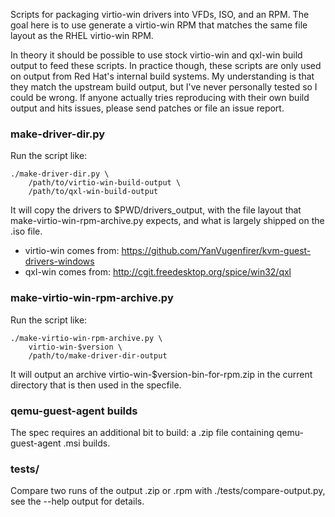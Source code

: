 Scripts for packaging virtio-win drivers into VFDs, ISO, and an RPM. The goal
here is to use generate a virtio-win RPM that matches the same file layout
as the RHEL virtio-win RPM.

In theory it should be possible to use stock virtio-win and qxl-win build
output to feed these scripts. In practice though, these scripts are only
used on output from Red Hat's internal build systems. My understanding is
that they match the upstream build output, but I've never personally tested
so I could be wrong. If anyone actually tries reproducing with their own
build output and hits issues, please send patches or file an issue report.


### make-driver-dir.py

Run the script like:

    ./make-driver-dir.py \
        /path/to/virtio-win-build-output \
        /path/to/qxl-win-build-output

It will copy the drivers to $PWD/drivers_output, with the file layout that
make-virtio-win-rpm-archive.py expects, and what is largely shipped on the
.iso file.

* virtio-win comes from: https://github.com/YanVugenfirer/kvm-guest-drivers-windows
* qxl-win comes from: http://cgit.freedesktop.org/spice/win32/qxl


### make-virtio-win-rpm-archive.py

Run the script like:

    ./make-virtio-win-rpm-archive.py \
        virtio-win-$version \
        /path/to/make-driver-dir-output

It will output an archive virtio-win-$version-bin-for-rpm.zip in the current
directory that is then used in the specfile.


### qemu-guest-agent builds

The spec requires an additional bit to build: a .zip file containing
qemu-guest-agent .msi builds.


### tests/

Compare two runs of the output .zip or .rpm with ./tests/compare-output.py,
see the --help output for details.
